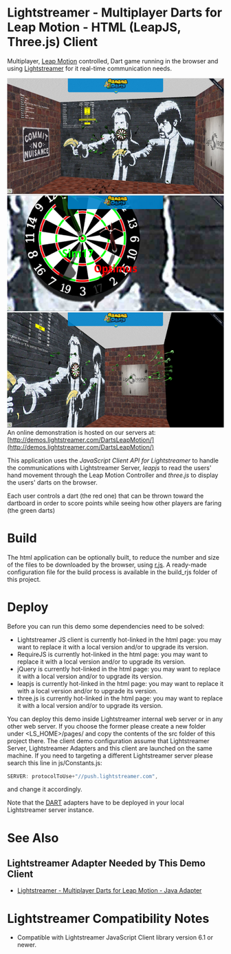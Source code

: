 # Lightstreamer - Multiplayer Darts for Leap Motion - HTML (LeapJS, Three.js) Client #
<!-- START DESCRIPTION lightstreamer-example-darts-leapmotion-client-javascript -->

Multiplayer, [Leap Motion](https://www.leapmotion.com/) controlled, Dart game running in the browser and using 
[Lightstreamer](http://www.lightstreamer.com) for it real-time communication needs. 

[![screenshot](screenshot1.png)](http://demos.lightstreamer.com/http://demos.lightstreamer.com/DartsLeapMotion//)<br>
[![screenshot](screenshot2.png)](http://demos.lightstreamer.com/http://demos.lightstreamer.com/DartsLeapMotion//)<br>
[![screenshot](screenshot3.png)](http://demos.lightstreamer.com/http://demos.lightstreamer.com/DartsLeapMotion//)<br>
An online demonstration is hosted on our servers at: [http://demos.lightstreamer.com/DartsLeapMotion/](http://demos.lightstreamer.com/DartsLeapMotion/)<br>

This application uses the *JavaScript Client API for Lightstreamer* to handle the communications with Lightstreamer Server, *leapjs* to read the users' hand movement through the Leap Motion Controller and
*three.js* to display the users' darts on the browser.

Each user controls a dart (the red one) that can be thrown toward the dartboard in order to score points while seeing how other players are faring (the green darts)

<!-- END DESCRIPTION lightstreamer-example-darts-leapmotion-client-javascript -->

# Build #

The html application can be optionally built, to reduce the number and size of the files to be downloaded by the browser, using [r.js](http://requirejs.org/docs/optimization.html).
A ready-made configuration file for the build process is available in the build_rjs folder of this project.

# Deploy #

Before you can run this demo some dependencies need to be solved:

-  Lightstreamer JS client is currently hot-linked in the html page: you may want to replace it with a local version and/or to upgrade its version.
-  RequireJS is currently hot-linked in the html page: you may want to replace it with a local version and/or to upgrade its version.
-  jQuery is currently hot-linked in the html page: you may want to replace it with a local version and/or to upgrade its version.
-  leapjs is currently hot-linked in the html page: you may want to replace it with a local version and/or to upgrade its version.
-  three.js is currently hot-linked in the html page: you may want to replace it with a local version and/or to upgrade its version.

You can deploy this demo inside Lightstreamer internal web server or in any other web server.
If you choose the former please create a new folder under <LS_HOME>/pages/ and copy the contents of the src folder of this project there.
The client demo configuration assume that Lightstreamer Server, Lightstreamer Adapters and this client are launched on the same machine.
If you need to targeting a different Lightstreamer server please search this line in js/Constants.js:
```js
SERVER: protocolToUse+"//push.lightstreamer.com",
```
and change it accordingly.

Note that the [DART](https://github.com/Weswit/Lightstreamer-example-Darts-LeapMotion-adapter-java) adapters have to be deployed in your local Lightstreamer server instance.

# See Also #

## Lightstreamer Adapter Needed by This Demo Client ##
<!-- START RELATED_ENTRIES -->

* [Lightstreamer - Multiplayer Darts for Leap Motion - Java Adapter](https://github.com/Weswit/Lightstreamer-example-Darts-LeapMotion-adapter-java)

<!-- END RELATED_ENTRIES -->

# Lightstreamer Compatibility Notes #

* Compatible with Lightstreamer JavaScript Client library version 6.1 or newer.